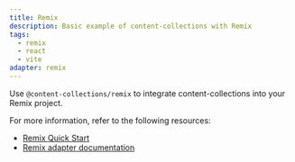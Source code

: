 ```yaml
---
title: Remix
description: Basic example of content-collections with Remix
tags:
  - remix
  - react
  - vite
adapter: remix
---
```


Use `@content-collections/remix` to integrate content-collections into your Remix project.

For more information, refer to the following resources:

- [Remix Quick Start](https://www.content-collections.dev/docs/quickstart/remix-vite)
- [Remix adapter documentation](https://www.content-collections.dev/docs/adapter/remix/)
